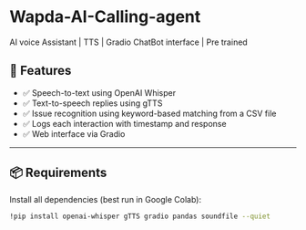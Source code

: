 # Wapda-AI-Calling-agent
AI voice Assistant | TTS | Gradio ChatBot interface | Pre trained 

## 🔧 Features

- ✅ Speech-to-text using OpenAI Whisper  
- ✅ Text-to-speech replies using gTTS  
- ✅ Issue recognition using keyword-based matching from a CSV file  
- ✅ Logs each interaction with timestamp and response  
- ✅ Web interface via Gradio  

---

## 📦 Requirements

Install all dependencies (best run in Google Colab):

```bash
!pip install openai-whisper gTTS gradio pandas soundfile --quiet
